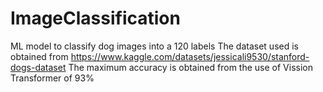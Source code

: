 # ImageClassification
ML model to classify dog images into a 120 labels
The dataset used is obtained from https://www.kaggle.com/datasets/jessicali9530/stanford-dogs-dataset
The maximum accuracy is obtained from the use of Vission Transformer of 93%
